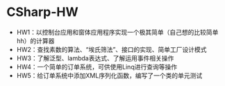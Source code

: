# CSharp-HW

- HW1：以控制台应用和窗体应用程序实现一个极其简单（自己想的比较简单hh）的计算器
- HW2：查找素数的算法、“埃氏筛法”、接口的实现、简单工厂设计模式
- HW3：了解泛型、lambda表达式、了解运用事件相关操作
- HW4：一个简单的订单系统，可供使用Linq进行查询等操作
- HW5：给订单系统中添加XML序列化函数，编写了一个类的单元测试